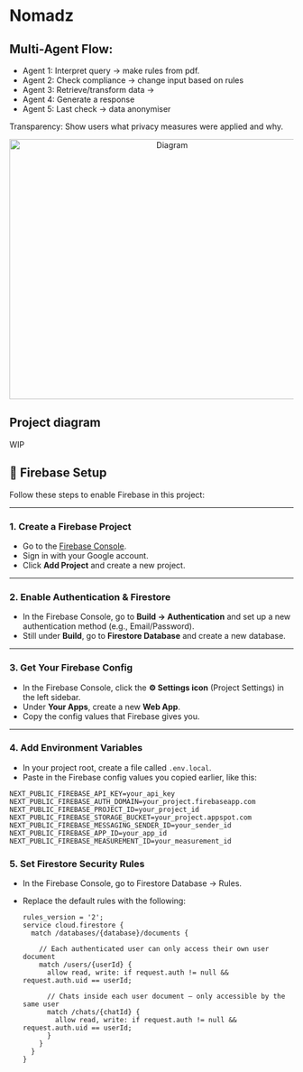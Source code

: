 # Nomadz
## Multi-Agent Flow:
* Agent 1: Interpret query -> make rules from pdf.
* Agent 2: Check compliance -> change input based on rules
* Agent 3: Retrieve/transform data -> 
* Agent 4: Generate a response
* Agent 5: Last check -> data anonymiser  

Transparency: Show users what privacy measures were applied and why.

<div align="center">
  <img width="561" height="461" alt="Diagram" src="https://github.com/user-attachments/assets/fd6a73eb-6ef8-4d32-9fbd-aec62ee997eb" />
</div>

## Project diagram
WIP

## 🔧 Firebase Setup

Follow these steps to enable Firebase in this project:

---

### 1. Create a Firebase Project
- Go to the [Firebase Console](https://console.firebase.google.com/).  
- Sign in with your Google account.  
- Click **Add Project** and create a new project.  

---

### 2. Enable Authentication & Firestore
- In the Firebase Console, go to **Build → Authentication** and set up a new authentication method (e.g., Email/Password).  
- Still under **Build**, go to **Firestore Database** and create a new database.  

---

### 3. Get Your Firebase Config
- In the Firebase Console, click the **⚙️ Settings icon** (Project Settings) in the left sidebar.  
- Under **Your Apps**, create a new **Web App**.  
- Copy the config values that Firebase gives you.  

---

### 4. Add Environment Variables
- In your project root, create a file called `.env.local`.  
- Paste in the Firebase config values you copied earlier, like this:

```env
NEXT_PUBLIC_FIREBASE_API_KEY=your_api_key
NEXT_PUBLIC_FIREBASE_AUTH_DOMAIN=your_project.firebaseapp.com
NEXT_PUBLIC_FIREBASE_PROJECT_ID=your_project_id
NEXT_PUBLIC_FIREBASE_STORAGE_BUCKET=your_project.appspot.com
NEXT_PUBLIC_FIREBASE_MESSAGING_SENDER_ID=your_sender_id
NEXT_PUBLIC_FIREBASE_APP_ID=your_app_id
NEXT_PUBLIC_FIREBASE_MEASUREMENT_ID=your_measurement_id
```

### 5. Set Firestore Security Rules

- In the Firebase Console, go to Firestore Database → Rules.

- Replace the default rules with the following:

  ```rules
  rules_version = '2';
  service cloud.firestore {
    match /databases/{database}/documents {
      
      // Each authenticated user can only access their own user document
      match /users/{userId} {
        allow read, write: if request.auth != null && request.auth.uid == userId;
  
        // Chats inside each user document – only accessible by the same user
        match /chats/{chatId} {
          allow read, write: if request.auth != null && request.auth.uid == userId;
        }
      }
    }
  }
  ```
